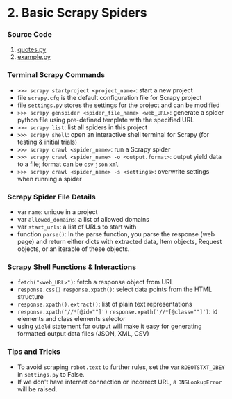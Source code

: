 # 2. Basic Scrapy Spiders 

### Source Code 
1. [quotes.py](../src/quotes_spider/quotes_spider/spiders/quotes.py)
2. [example.py](../src/quotes_spider/quotes_spider/spiders/example.py)


### Terminal Scrapy Commands 
* `>>> scrapy startproject <project_name>`: start a new project
* file `scrapy.cfg` is the default configuration file for Scrapy project  
* file `settings.py` stores the settings for the project and can be modified
* `>>> scrapy genspider <spider_file_name> <web_URL>`: generate a spider python file using pre-defined template with the specified URL 
* `>>> scrapy list`: list all spiders in this project 
* `>>> scrapy shell`: open an interactive shell terminal for Scrapy (for testing & initial trials)
* `>>> scrapy crawl <spider_name>`: run a Scrapy spider 
* `>>> scrapy crawl <spider_name> -o <output.format>`: output yield data to a file; format can be `csv` `json` `xml` 
* `>>> scrapy crawl <spider_name> -s <settings>`: overwrite settings when running a spider 


### Scrapy Spider File Details 
* var `name`: unique in a project  
* var `allowed_domains`: a list of allowed domains 
* var `start_urls`: a list of URLs to start with 
* function `parse()`: In the parse function, you parse the response (web page) and return either dicts with extracted data, Item objects, Request objects, or an iterable of these objects.


### Scrapy Shell Functions & Interactions 
* `fetch("<web_URL>")`: fetch a response object from URL  
* `response.css()` `response.xpath()`: select data points from the HTML structure  
* `response.xpath().extract()`: list of plain text representations  
* `response.xpath('//*[@id=""]')` `response.xpath('//*[@class=""]')`: id elements and class elements selector 
* using `yield` statement for output will make it easy for generating formatted output data files (JSON, XML, CSV) 
 


### Tips and Tricks
* To avoid scraping `robot.text` to further rules, set the var `ROBOTSTXT_OBEY` in `settings.py` to False. 
* If we don't have internet connection or incorrect URL, a `DNSLookupError` will be raised. 
